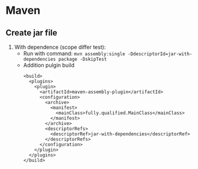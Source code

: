 # Maven
## Create jar file
1. With dependence (scope differ test): 
   - Run with command: `mvn assembly:single -DdescriptorId=jar-with-dependencies package -DskipTest` 
   - Addition pulgin build
      ```maven
      <build>
        <plugins>
          <plugin>
            <artifactId>maven-assembly-plugin</artifactId>
            <configuration>
              <archive>
                <manifest>
                  <mainClass>fully.qualified.MainClass</mainClass>
                </manifest>
              </archive>
              <descriptorRefs>
                <descriptorRef>jar-with-dependencies</descriptorRef>
              </descriptorRefs>
            </configuration>
          </plugin>
        </plugins>
      </build>
      ```

